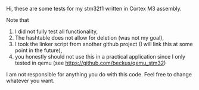 Hi, these are some tests for my stm32f1 written in Cortex M3 assembly.

Note that
1. I did not fully test all functionality,
2. The hashtable does not allow for deletion (was not my goal),
3. I took the linker script from another github project (I will link this at some point in the future),
4. you honestly should not use this in a practical application since I only tested in qemu (see https://github.com/beckus/qemu_stm32)

I am not responsible for anything you do with this code. Feel free to change whatever you want.
